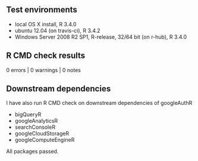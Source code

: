 ## Test environments
* local OS X install, R 3.4.0
* ubuntu 12.04 (on travis-ci), R 3.4.2
* Windows Server 2008 R2 SP1, R-release, 32/64 bit (on r-hub), R 3.4.0

## R CMD check results

0 errors | 0 warnings | 0 notes
  
## Downstream dependencies
I have also run R CMD check on downstream dependencies of googleAuthR 

* bigQueryR
* googleAnalyticsR
* searchConsoleR
* googleCloudStorageR
* googleComputeEngineR

All packages passed.
  
